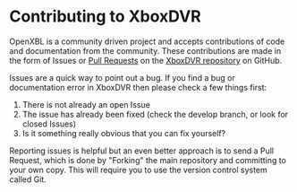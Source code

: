 # Contributing to XboxDVR


OpenXBL is a community driven project and accepts contributions of code and documentation from the community. These contributions are made in the form of Issues or [Pull Requests](http://help.github.com/send-pull-requests/) on the [XboxDVR repository](https://github.com/OpenXBL/XboxDVR) on GitHub.

Issues are a quick way to point out a bug. If you find a bug or documentation error in XboxDVR then please check a few things first:

1. There is not already an open Issue
2. The issue has already been fixed (check the develop branch, or look for closed Issues)
3. Is it something really obvious that you can fix yourself?

Reporting issues is helpful but an even better approach is to send a Pull Request, which is done by "Forking" the main repository and committing to your own copy. This will require you to use the version control system called Git.